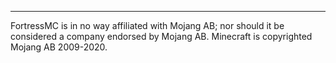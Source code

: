 ---

FortressMC is in no way affiliated with Mojang AB; nor should it be considered a company endorsed by Mojang AB. Minecraft is copyrighted Mojang AB 2009-2020.